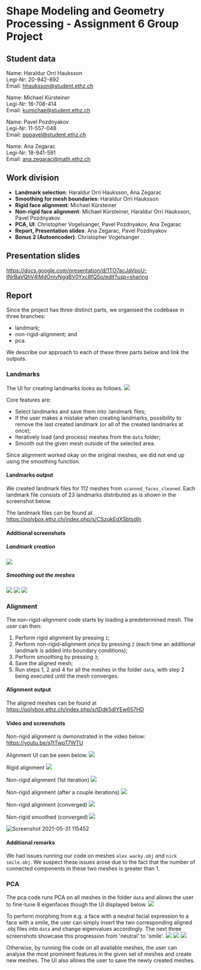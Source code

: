 # Shape Modeling and Geometry Processing - Assignment 6 Group Project

## Student data

Name: Haraldur Orri Hauksson  
Legi-Nr: 20-942-892  
Email: hhauksson@student.ethz.ch

Name: Michael Kürsteiner  
Legi-Nr: 16-708-414  
Email: kumichae@student.ethz.ch

Name: Pavel Pozdnyakov  
Legi-Nr: 11-557-048  
Email: popavel@student.ethz.ch

Name: Ana Zegarac  
Legi-Nr: 18-941-591  
Email: ana.zegarac@math.ethz.ch

## Work division
- **Landmark selection**: Haraldur Orri Hauksson, Ana Zegarac
- **Smoothing for mesh boundaries**: Haraldur Orri Hauksson
- **Rigid face alignment**: Michael Kürsteiner
- **Non-rigid face alignment**: Michael Kürsteiner, Haraldur Orri Hauksson, Pavel Pozdnyakov
- **PCA, UI**: Christopher Vogelsanger, Pavel Pozdnyakov, Ana Zegarac
- **Report, Presentation slides**: Ana Zegarac, Pavel Pozdnyakov
- **Bonus 2 (Autoencoder)**: Christopher Vogelsanger


## Presentation slides
https://docs.google.com/presentation/d/1TO7acJaVpoU-tNrBaVQhV4lMdOnlyNggBV0Yxc8fQ5o/edit?usp=sharing  

## Report

Since the project has three distinct parts, we organised the codebase in three branches:
- landmark;
- non-rigid-alignment; and
- pca.

We describe our approach to each of these three parts below and link the outputs.

### Landmarks

The UI for creating landmarks looks as follows.
![](results/landmark-UI.png)

Core features are:
- Select landmarks and save them into .landmark files;
- If the user makes a mistake when creating landmarks, possibility to remove the last created landmark (or all of the created landmarks at once);
- Iteratively load (and process) meshes from the `data` folder;
- Smooth out the given mesh outside of the selected area.

Since alignment worked okay on the original meshes, we did not end up using the smoothing function.

#### Landmarks output

We created landmark files for 112 meshes from `scanned_faces_cleaned`. Each landmark file consists of 23 landmarks distributed as is shown in the screenshot below.

The landmark files can be found at https://polybox.ethz.ch/index.php/s/CSzukEdXSbtsdjh

#### Additional screenshots

##### Landmark creation
![](results/landmark-landmarks.png)

##### Smoothing out the meshes
![](results/landmark-selection.png)
![](results/landmark-selection1.png)
![](results/landmark-smoothing2.png)



### Alignment

The non-rigid-alignment code starts by loading a predetermined mesh. The user can then:
1. Perform rigid alignment by pressing `1`;
2. Perform non-rigid-alignment once by pressing `2` (each time an additional landmark is added into boundary conditions);
3. Perform smoothing by pressing `3`;
4. Save the aligned mesh;
5. Run steps 1, 2 and 4 for all the meshes in the folder `data`, with step 2 being executed until the mesh converges.

#### Alignment output

The aligned meshes can be found at https://polybox.ethz.ch/index.php/s/tDdk5dlYEw657HD

#### Video and screenshots
Non-rigid alignment is demonstrated in the video below:
https://youtu.be/sTtTwpT7WTU  

Alignment UI can be seen below.
![](results/alignment-UI.png)

Rigid alignment
![](results/alignment-rigid.png)

Non-rigid alignment (1st iteration)
![](results/alignment-nonrigid0.png)

Non-rigid alignment (after a couple iterations)
![](results/alignment-nonrigid1.png)

Non-rigid alignment (converged)
![](results/alignment-nonrigid2.png)

Non-rigid smoothed (converged)
![](results/alignmen-smoothed.png)

![Screenshot 2021-05-31 115452](https://user-images.githubusercontent.com/42907161/120681956-351d7f80-c49c-11eb-9e3b-b59c8184d5fc.png)  


#### Additional remarks

We had issues running our code on meshes `alex wacky.obj` and `nick smile.obj`. We suspect these issues arose due to the fact that the number of connected components in these two meshes is greater than 1.

### PCA

The pca code runs PCA on all meshes in the folder `data` and allows the user to fine-tune 8 eigenfaces though the UI displayed below.
![](results/pca-UI.png)

To perform morphing from e.g. a face with a neutral facial expression to a face with a smile, the user can simply insert the two corresponding aligned .obj files into `data` and change eigenvalues accordingly. The next three screenshots showcase this progression from 'neutral' to 'smile'.
![](results/pca-smile0.png)
![](results/pca-smile1.png)
![](results/pca-smile2.png)

Otherwise, by running the code on all available meshes, the user can analyse the most prominent features in the given set of meshes and create new meshes. The UI also allows the user to save the newly created meshes.

